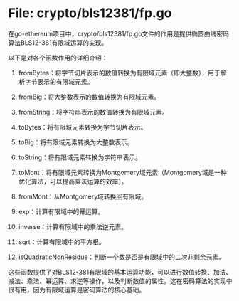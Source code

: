 # File: crypto/bls12381/fp.go

在go-ethereum项目中，crypto/bls12381/fp.go文件的作用是提供椭圆曲线密码算法BLS12-381有限域运算的实现。

以下是对各个函数作用的详细介绍：

1. fromBytes：将字节切片表示的数值转换为有限域元素（即大整数），用于解析字节表示的有限域元素。

2. fromBig：将大整数表示的数值转换为有限域元素。

3. fromString：将字符串表示的数值转换为有限域元素。

4. toBytes：将有限域元素转换为字节切片表示。

5. toBig：将有限域元素转换为大整数表示。

6. toString：将有限域元素转换为字符串表示。

7. toMont：将有限域元素转换为Montgomery域元素（Montgomery域是一种优化算法，可以提高乘法运算的效率）。

8. fromMont：从Montgomery域转换回有限域。

9. exp：计算有限域中的幂运算。

10. inverse：计算有限域中的乘法逆元素。

11. sqrt：计算有限域中的平方根。

12. isQuadraticNonResidue：判断一个数是否是有限域中的二次非剩余元素。

这些函数提供了对BLS12-381有限域的基本运算功能，可以进行数值转换、加法、减法、乘法、幂运算、求逆等操作，以及判断数值的属性。这在密码算法的实现中很有用，因为有限域运算是密码算法的核心基础。


